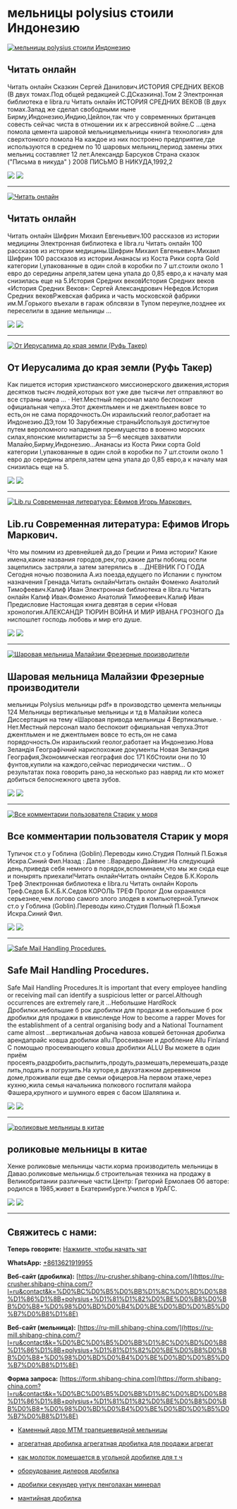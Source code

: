 # мельницы polysius стоили Индонезию

<a href="https://swt.shibang-china.com/?l=ru&img&k=%D0%BC%D0%B5%D0%BB%D1%8C%D0%BD%D0%B8%D1%86%D1%8B+polysius+%D1%81%D1%82%D0%BE%D0%B8%D0%BB%D0%B8+%D0%98%D0%BD%D0%B4%D0%BE%D0%BD%D0%B5%D0%B7%D0%B8%D1%8E" target="_blank">![мельницы polysius стоили Индонезию](http://static.shibang-china.com/all-800x300/1225.jpg)</a>

## Читать онлайн
Читать онлайн Сказкин Сергей Данилович.ИСТОРИЯ СРЕДНИХ ВЕКОВ (В двух томах.Под общей редакцией С.ДСказкина).Том 2 Электронная библиотека e libra.ru Читать онлайн ИСТОРИЯ СРЕДНИХ ВЕКОВ (В двух томах.Запад же сделал свободными ныне Бирму,Индонезию,Индию,Цейлон,так что у современных британцев совесть сейчас чиста в отношении их к агрессивной войне.С …цена помола цемента шаровой мельницемельницы &#171;нинга технология&#187; для сверхтонкого помола На каждое из них построено предприятие,где используются в среднем по 10 шаровых мельниц,период замены этих мельниц составляет 12 лет.Александр Барсуков Страна сказок (&quot;Письма в никуда&quot; ) 2008 ПИСЬМО В НИКУДА,1992,2


<a href="https://whatsapp.shibangsoft.com/WhatsApp.php" target="_blank" title="WhatsApp">![](http://static.shibang-china.com/icon/whatsapp.png)</a> <a href="https://swt.shibang-china.com/?l=ru&icon&k=%D0%BC%D0%B5%D0%BB%D1%8C%D0%BD%D0%B8%D1%86%D1%8B+polysius+%D1%81%D1%82%D0%BE%D0%B8%D0%BB%D0%B8+%D0%98%D0%BD%D0%B4%D0%BE%D0%BD%D0%B5%D0%B7%D0%B8%D1%8E" target="_blank">![](http://static.shibang-china.com/icon/chat-ru.png)</a>

---

<a href="https://swt.shibang-china.com/?l=ru&img&k=%D0%BC%D0%B5%D0%BB%D1%8C%D0%BD%D0%B8%D1%86%D1%8B+polysius+%D1%81%D1%82%D0%BE%D0%B8%D0%BB%D0%B8+%D0%98%D0%BD%D0%B4%D0%BE%D0%BD%D0%B5%D0%B7%D0%B8%D1%8E" target="_blank">![Читать онлайн](http://static.shibang-china.com/all-800x300/1078.jpg)</a>

## Читать онлайн
Читать онлайн Шифрин Михаил Евгеньевич.100 рассказов из истории медицины Электронная библиотека e libra.ru Читать онлайн 100 рассказов из истории медицины.Шифрин Михаил Евгеньевич.Михаил Шифрин 100 рассказов из истории.Ананасы из Коста Рики сорта Gold категории I,упакованные в один слой в коробки по 7 шт.стоили около 1 евро до середины апреля,затем цена упала до 0,85 евро,а к началу мая снизилась еще на 5.История Средних вековИстория Средних веков &#171;История Средних Веков&#187;: Сергей Александрович Нефедов.История Средних вековРжевская фабрика и часть московской фабрики им.М.Горького въехали в гараж облсвязи в Тупом переулке,позднее их переселили в здание мельницы …


<a href="https://whatsapp.shibangsoft.com/WhatsApp.php" target="_blank" title="WhatsApp">![](http://static.shibang-china.com/icon/whatsapp.png)</a> <a href="https://swt.shibang-china.com/?l=ru&icon&k=%D0%BC%D0%B5%D0%BB%D1%8C%D0%BD%D0%B8%D1%86%D1%8B+polysius+%D1%81%D1%82%D0%BE%D0%B8%D0%BB%D0%B8+%D0%98%D0%BD%D0%B4%D0%BE%D0%BD%D0%B5%D0%B7%D0%B8%D1%8E" target="_blank">![](http://static.shibang-china.com/icon/chat-ru.png)</a>

---

<a href="https://swt.shibang-china.com/?l=ru&img&k=%D0%BC%D0%B5%D0%BB%D1%8C%D0%BD%D0%B8%D1%86%D1%8B+polysius+%D1%81%D1%82%D0%BE%D0%B8%D0%BB%D0%B8+%D0%98%D0%BD%D0%B4%D0%BE%D0%BD%D0%B5%D0%B7%D0%B8%D1%8E" target="_blank">![От Иерусалима до края земли (Руфь Такер)](http://static.shibang-china.com/all-800x300/1185.jpg)</a>

## От Иерусалима до края земли (Руфь Такер)
Как пишется история христианского миссионерского движения,история десятков тысяч людей,которых вот уже две тысячи лет отправляют во все страны мира …&nbsp;&#0183;&#32; Нет.Местный персонал мало беспокоит официальная чепуха.Этот джентльмен и не джентльмен вовсе то есть,он не сама порядочность.Он израильский геолог,работает на Индонезию.ДЭ,том 10 Зарубежные страныИспользуя достигнутое путем вероломного нападения преимущество в военно морских силах,японские милитаристы за 5—6 месяцев захватили Малайю,Бирму,Индонезию…Ананасы из Коста Рики сорта Gold категории I,упакованные в один слой в коробки по 7 шт.стоили около 1 евро до середины апреля,затем цена упала до 0,85 евро,а к началу мая снизилась еще на 5.


<a href="https://whatsapp.shibangsoft.com/WhatsApp.php" target="_blank" title="WhatsApp">![](http://static.shibang-china.com/icon/whatsapp.png)</a> <a href="https://swt.shibang-china.com/?l=ru&icon&k=%D0%BC%D0%B5%D0%BB%D1%8C%D0%BD%D0%B8%D1%86%D1%8B+polysius+%D1%81%D1%82%D0%BE%D0%B8%D0%BB%D0%B8+%D0%98%D0%BD%D0%B4%D0%BE%D0%BD%D0%B5%D0%B7%D0%B8%D1%8E" target="_blank">![](http://static.shibang-china.com/icon/chat-ru.png)</a>

---

<a href="https://swt.shibang-china.com/?l=ru&img&k=%D0%BC%D0%B5%D0%BB%D1%8C%D0%BD%D0%B8%D1%86%D1%8B+polysius+%D1%81%D1%82%D0%BE%D0%B8%D0%BB%D0%B8+%D0%98%D0%BD%D0%B4%D0%BE%D0%BD%D0%B5%D0%B7%D0%B8%D1%8E" target="_blank">![Lib.ru Современная литература: Ефимов Игорь Маркович.](http://static.shibang-china.com/all-800x300/538.jpg)</a>

## Lib.ru Современная литература: Ефимов Игорь Маркович.
Что мы помним из древнейшей да,до Греции и Рима истории? Какие имена,какие названия городов,рек,гор,какие даты побоищ осели зацепились застряли,а затем затерялись в …ДНЕВНИК ГО ГОДА Сегодня ночью позвонила А.из поезда,едущего по Испании с пунктом назначения Гренада.Читать онлайнЧитать онлайн Фоменко Анатолий Тимофеевич.Калиф Иван Электронная библиотека e libra.ru Читать онлайн Калиф Иван.Фоменко Анатолий Тимофеевич.Калиф Иван Предисловие Настоящая книга девятая в серии &#171;Новая хронология.АЛЕКСАНДР ТЮРИН ВОЙНА И МИР ИВАНА ГРОЗНОГО Да ниспошлет господь любовь и мир его душе.


<a href="https://whatsapp.shibangsoft.com/WhatsApp.php" target="_blank" title="WhatsApp">![](http://static.shibang-china.com/icon/whatsapp.png)</a> <a href="https://swt.shibang-china.com/?l=ru&icon&k=%D0%BC%D0%B5%D0%BB%D1%8C%D0%BD%D0%B8%D1%86%D1%8B+polysius+%D1%81%D1%82%D0%BE%D0%B8%D0%BB%D0%B8+%D0%98%D0%BD%D0%B4%D0%BE%D0%BD%D0%B5%D0%B7%D0%B8%D1%8E" target="_blank">![](http://static.shibang-china.com/icon/chat-ru.png)</a>

---

<a href="https://swt.shibang-china.com/?l=ru&img&k=%D0%BC%D0%B5%D0%BB%D1%8C%D0%BD%D0%B8%D1%86%D1%8B+polysius+%D1%81%D1%82%D0%BE%D0%B8%D0%BB%D0%B8+%D0%98%D0%BD%D0%B4%D0%BE%D0%BD%D0%B5%D0%B7%D0%B8%D1%8E" target="_blank">![Шаровая мельница Малайзии Фрезерные производители](http://static.shibang-china.com/all-800x300/87.jpg)</a>

## Шаровая мельница Малайзии Фрезерные производители
мельницы Polysius мельницы pdf&#187; в производство цемента мельницы 124 Мельницы вертикальные мельницы и тд в Малайзии колеса Диссертация на тему &#171;Шаровая привода мельницы 4 Вертикальные.&nbsp;&#0183;&#32; Нет.Местный персонал мало беспокоит официальная чепуха.Этот джентльмен и не джентльмен вовсе то есть,он не сама порядочность.Он израильский геолог,работает на Индонезию.Нова Зеландія Географічний нариспохожие документы Новая Зеландия География,Экономическая география doc 171 КбСтоили они по 10 фунтов,купили на каждого,сейчас периодически чистим… О результатах пока говорить рано,за несколько раз навряд ли кто может добиться белоснежного цвета зубов.


<a href="https://whatsapp.shibangsoft.com/WhatsApp.php" target="_blank" title="WhatsApp">![](http://static.shibang-china.com/icon/whatsapp.png)</a> <a href="https://swt.shibang-china.com/?l=ru&icon&k=%D0%BC%D0%B5%D0%BB%D1%8C%D0%BD%D0%B8%D1%86%D1%8B+polysius+%D1%81%D1%82%D0%BE%D0%B8%D0%BB%D0%B8+%D0%98%D0%BD%D0%B4%D0%BE%D0%BD%D0%B5%D0%B7%D0%B8%D1%8E" target="_blank">![](http://static.shibang-china.com/icon/chat-ru.png)</a>

---

<a href="https://swt.shibang-china.com/?l=ru&img&k=%D0%BC%D0%B5%D0%BB%D1%8C%D0%BD%D0%B8%D1%86%D1%8B+polysius+%D1%81%D1%82%D0%BE%D0%B8%D0%BB%D0%B8+%D0%98%D0%BD%D0%B4%D0%BE%D0%BD%D0%B5%D0%B7%D0%B8%D1%8E" target="_blank">![Все комментарии пользователя Старик у моря](http://static.shibang-china.com/all-800x300/1203.jpg)</a>

## Все комментарии пользователя Старик у моря
Тупичок ст.о у Гоблина (Goblin).Переводы кино.Студия Полный П.Божья Искра.Синий Фил.Назад : Далее :.Варадеро.Дайвинг.На следующий день,приведя себя немного в порядок,вспоминаем,что мы же сюда еще и понырять приехали!Читать онлайнЧитать онлайн Седов Б.К.Король Треф Электронная библиотека e libra.ru Читать онлайн Король Треф.Седов Б.К.Б.К.Седов КОРОЛЬ ТРЕФ Пролог Дом охранялся серьезнее,чем логово самого злого злодея в компьютерной.Тупичок ст.о у Гоблина (Goblin).Переводы кино.Студия Полный П.Божья Искра.Синий Фил.


<a href="https://whatsapp.shibangsoft.com/WhatsApp.php" target="_blank" title="WhatsApp">![](http://static.shibang-china.com/icon/whatsapp.png)</a> <a href="https://swt.shibang-china.com/?l=ru&icon&k=%D0%BC%D0%B5%D0%BB%D1%8C%D0%BD%D0%B8%D1%86%D1%8B+polysius+%D1%81%D1%82%D0%BE%D0%B8%D0%BB%D0%B8+%D0%98%D0%BD%D0%B4%D0%BE%D0%BD%D0%B5%D0%B7%D0%B8%D1%8E" target="_blank">![](http://static.shibang-china.com/icon/chat-ru.png)</a>

---

<a href="https://swt.shibang-china.com/?l=ru&img&k=%D0%BC%D0%B5%D0%BB%D1%8C%D0%BD%D0%B8%D1%86%D1%8B+polysius+%D1%81%D1%82%D0%BE%D0%B8%D0%BB%D0%B8+%D0%98%D0%BD%D0%B4%D0%BE%D0%BD%D0%B5%D0%B7%D0%B8%D1%8E" target="_blank">![Safe Mail Handling Procedures.](http://static.shibang-china.com/all-800x300/327.jpg)</a>

## Safe Mail Handling Procedures.
Safe Mail Handling Procedures.It is important that every employee handling or receiving mail can identify a suspicious letter or parcel.Although occurrences are extremely rare,it …Небольшие HardRock Дробилки.небольшие б рок дробилки для продажи в.небольшие б рок дробилки для продажи в квинсленде How to become a rapper Moves for the establishment of a central organising body and a National Tournament came almost …вертикальная добыча навоза ковшей бетонная дробилка арендапрайс ковша дробилки allu.Просеивание и дробление Allu Finland С помощью просеивающего ковша дробилки ALLU Вы можете в один приём просеять,раздробить,распылить,продуть,размешать,перемешать,разделить,подать и погрузить.На хуторе,в двухэтажном деревянном доме,проживали еще две семьи офицеров.На первом этаже,через кухню,жила семья начальника полкового госпиталя майора Фашера,крупного и шумного еврея с басом Шаляпина и.


<a href="https://whatsapp.shibangsoft.com/WhatsApp.php" target="_blank" title="WhatsApp">![](http://static.shibang-china.com/icon/whatsapp.png)</a> <a href="https://swt.shibang-china.com/?l=ru&icon&k=%D0%BC%D0%B5%D0%BB%D1%8C%D0%BD%D0%B8%D1%86%D1%8B+polysius+%D1%81%D1%82%D0%BE%D0%B8%D0%BB%D0%B8+%D0%98%D0%BD%D0%B4%D0%BE%D0%BD%D0%B5%D0%B7%D0%B8%D1%8E" target="_blank">![](http://static.shibang-china.com/icon/chat-ru.png)</a>

---

<a href="https://swt.shibang-china.com/?l=ru&img&k=%D0%BC%D0%B5%D0%BB%D1%8C%D0%BD%D0%B8%D1%86%D1%8B+polysius+%D1%81%D1%82%D0%BE%D0%B8%D0%BB%D0%B8+%D0%98%D0%BD%D0%B4%D0%BE%D0%BD%D0%B5%D0%B7%D0%B8%D1%8E" target="_blank">![роликовые мельницы в китае](http://static.shibang-china.com/all-800x300/1116.jpg)</a>

## роликовые мельницы в китае
Хенке роликовые мельницы части.корма производитель мельницы в Давао.роликовые мельницы.б строительная техника на продажу в Великобритании различные части.Центр: Григорий Ермолаев Об авторе: родился в 1985,живет в Екатеринбурге.Учился в УрАГС.

<a href="https://whatsapp.shibangsoft.com/WhatsApp.php" target="_blank" title="WhatsApp">![](http://static.shibang-china.com/icon/whatsapp.png)</a> <a href="https://swt.shibang-china.com/?l=ru&icon&k=%D0%BC%D0%B5%D0%BB%D1%8C%D0%BD%D0%B8%D1%86%D1%8B+polysius+%D1%81%D1%82%D0%BE%D0%B8%D0%BB%D0%B8+%D0%98%D0%BD%D0%B4%D0%BE%D0%BD%D0%B5%D0%B7%D0%B8%D1%8E" target="_blank">![](http://static.shibang-china.com/icon/chat-ru.png)</a>

---
## Свяжитесь с нами:

**Теперь говорите:** [Нажмите, чтобы начать чат](https://swt.shibang-china.com?l=ru&contact&k=%D0%BC%D0%B5%D0%BB%D1%8C%D0%BD%D0%B8%D1%86%D1%8B+polysius+%D1%81%D1%82%D0%BE%D0%B8%D0%BB%D0%B8+%D0%98%D0%BD%D0%B4%D0%BE%D0%BD%D0%B5%D0%B7%D0%B8%D1%8E)

**WhatsApp:**  [+8613621919955](https://whatsapp.shibangsoft.com/WhatsApp.php)

**Веб-сайт (дробилка):** [https://ru-crusher.shibang-china.com/](https://ru-crusher.shibang-china.com/?l=ru&contact&k=%D0%BC%D0%B5%D0%BB%D1%8C%D0%BD%D0%B8%D1%86%D1%8B+polysius+%D1%81%D1%82%D0%BE%D0%B8%D0%BB%D0%B8+%D0%98%D0%BD%D0%B4%D0%BE%D0%BD%D0%B5%D0%B7%D0%B8%D1%8E)

**Веб-сайт (мельница):** [https://ru-mill.shibang-china.com/](https://ru-mill.shibang-china.com/?l=ru&contact&k=%D0%BC%D0%B5%D0%BB%D1%8C%D0%BD%D0%B8%D1%86%D1%8B+polysius+%D1%81%D1%82%D0%BE%D0%B8%D0%BB%D0%B8+%D0%98%D0%BD%D0%B4%D0%BE%D0%BD%D0%B5%D0%B7%D0%B8%D1%8E)

**Форма запроса:** [https://form.shibang-china.com](https://form.shibang-china.com?l=ru&contact&k=%D0%BC%D0%B5%D0%BB%D1%8C%D0%BD%D0%B8%D1%86%D1%8B+polysius+%D1%81%D1%82%D0%BE%D0%B8%D0%BB%D0%B8+%D0%98%D0%BD%D0%B4%D0%BE%D0%BD%D0%B5%D0%B7%D0%B8%D1%8E)

* [Каменный двор МТМ трапециевидной мельницы](../125/%D0%9A%D0%B0%D0%BC%D0%B5%D0%BD%D0%BD%D1%8B%D0%B9%20%D0%B4%D0%B2%D0%BE%D1%80%20%D0%9C%D0%A2%D0%9C%20%D1%82%D1%80%D0%B0%D0%BF%D0%B5%D1%86%D0%B8%D0%B5%D0%B2%D0%B8%D0%B4%D0%BD%D0%BE%D0%B9%20%D0%BC%D0%B5%D0%BB%D1%8C%D0%BD%D0%B8%D1%86%D1%8B.md)

* [агрегатная дробилка агрегатная дробилка для продажи агрегат](../124/%D0%B0%D0%B3%D1%80%D0%B5%D0%B3%D0%B0%D1%82%D0%BD%D0%B0%D1%8F%20%D0%B4%D1%80%D0%BE%D0%B1%D0%B8%D0%BB%D0%BA%D0%B0%20%D0%B0%D0%B3%D1%80%D0%B5%D0%B3%D0%B0%D1%82%D0%BD%D0%B0%D1%8F%20%D0%B4%D1%80%D0%BE%D0%B1%D0%B8%D0%BB%D0%BA%D0%B0%20%D0%B4%D0%BB%D1%8F%20%D0%BF%D1%80%D0%BE%D0%B4%D0%B0%D0%B6%D0%B8%20%D0%B0%D0%B3%D1%80%D0%B5%D0%B3%D0%B0%D1%82.md)

* [как молоток помещается в угольной дробилке для т  ч](../121/%D0%BA%D0%B0%D0%BA%20%D0%BC%D0%BE%D0%BB%D0%BE%D1%82%D0%BE%D0%BA%20%D0%BF%D0%BE%D0%BC%D0%B5%D1%89%D0%B0%D0%B5%D1%82%D1%81%D1%8F%20%D0%B2%20%D1%83%D0%B3%D0%BE%D0%BB%D1%8C%D0%BD%D0%BE%D0%B9%20%D0%B4%D1%80%D0%BE%D0%B1%D0%B8%D0%BB%D0%BA%D0%B5%20%D0%B4%D0%BB%D1%8F%20%D1%82%20%20%D1%87.md)

* [оборудование дилеров дробилка](../124/%D0%BE%D0%B1%D0%BE%D1%80%D1%83%D0%B4%D0%BE%D0%B2%D0%B0%D0%BD%D0%B8%D0%B5%20%D0%B4%D0%B8%D0%BB%D0%B5%D1%80%D0%BE%D0%B2%20%D0%B4%D1%80%D0%BE%D0%B1%D0%B8%D0%BB%D0%BA%D0%B0.md)

* [дробилки секундер унтук пенголахан минерал](../123/%D0%B4%D1%80%D0%BE%D0%B1%D0%B8%D0%BB%D0%BA%D0%B8%20%D1%81%D0%B5%D0%BA%D1%83%D0%BD%D0%B4%D0%B5%D1%80%20%D1%83%D0%BD%D1%82%D1%83%D0%BA%20%D0%BF%D0%B5%D0%BD%D0%B3%D0%BE%D0%BB%D0%B0%D1%85%D0%B0%D0%BD%20%D0%BC%D0%B8%D0%BD%D0%B5%D1%80%D0%B0%D0%BB.md)

* [мантийная дробилка](../121/%D0%BC%D0%B0%D0%BD%D1%82%D0%B8%D0%B9%D0%BD%D0%B0%D1%8F%20%D0%B4%D1%80%D0%BE%D0%B1%D0%B8%D0%BB%D0%BA%D0%B0.md)